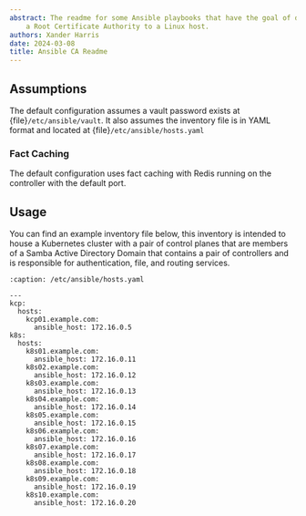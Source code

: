 ```yaml
---
abstract: The readme for some Ansible playbooks that have the goal of deploying
    a Root Certificate Authority to a Linux host.
authors: Xander Harris
date: 2024-03-08
title: Ansible CA Readme
---
```


## Assumptions

The default configuration assumes a vault password exists at
{file}`/etc/ansible/vault`. It also assumes the inventory file is in YAML format
and located at {file}`/etc/ansible/hosts.yaml`

### Fact Caching

The default configuration uses fact caching with Redis running on the controller
with the default port.

## Usage

You can find an example inventory file below, this inventory is intended
to house a Kubernetes cluster with a pair of control planes that are members
of a Samba Active Directory Domain that contains a pair of controllers and
is responsible for authentication, file, and routing services.

```{code-block} yaml
:caption: /etc/ansible/hosts.yaml

---
kcp:
  hosts:
    kcp01.example.com:
      ansible_host: 172.16.0.5
k8s:
  hosts:
    k8s01.example.com:
      ansible_host: 172.16.0.11
    k8s02.example.com:
      ansible_host: 172.16.0.12
    k8s03.example.com:
      ansible_host: 172.16.0.13
    k8s04.example.com:
      ansible_host: 172.16.0.14
    k8s05.example.com:
      ansible_host: 172.16.0.15
    k8s06.example.com:
      ansible_host: 172.16.0.16
    k8s07.example.com:
      ansible_host: 172.16.0.17
    k8s08.example.com:
      ansible_host: 172.16.0.18
    k8s09.example.com:
      ansible_host: 172.16.0.19
    k8s10.example.com:
      ansible_host: 172.16.0.20
```
